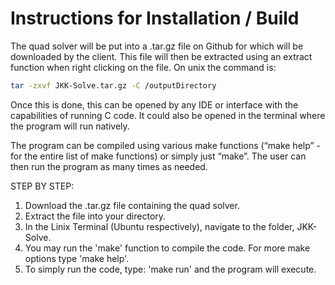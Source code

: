 # Instructions for Installation / Build

The quad solver will be put into a .tar.gz file on Github for which will be downloaded by the client. This file will then be 
extracted using an extract function when right clicking on the file. 
On unix the command is:

```BASH
tar -zxvf JKK-Solve.tar.gz -C /outputDirectory
```

Once this is done, this can be opened by 
any IDE or interface with the capabilities of running C code. It could also be opened in the terminal where the 
program will run natively. 


The program can be compiled using various make functions 
(“make help” - for the entire list of make functions) or simply just “make”. 
The user can then run the program as many times as needed. 

STEP BY STEP:

1. Download the .tar.gz file containing the quad solver.
2. Extract the file into your directory.
3. In the Linix Terminal (Ubuntu respectively), navigate to the folder, JKK-Solve.
4. You may run the 'make' function to compile the code. For more make options type 'make help'.
5. To simply run the code, type: 'make run' and the program will execute.
